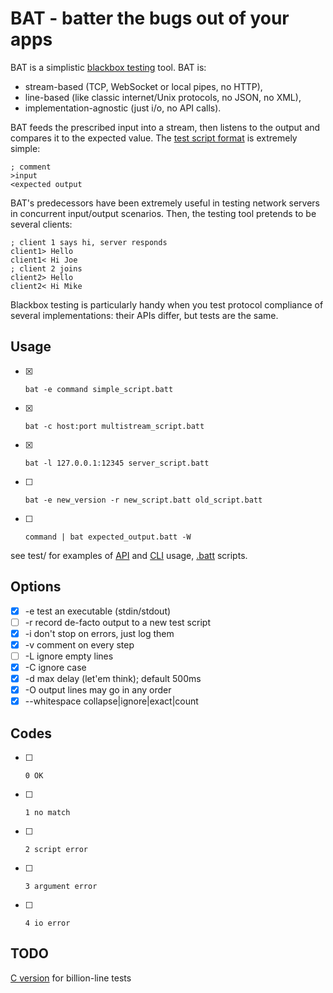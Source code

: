 # BAT - batter the bugs out of your apps

BAT is a simplistic [blackbox testing][bbt] tool. BAT is:

* stream-based (TCP, WebSocket or local pipes, no HTTP),
* line-based (like classic internet/Unix protocols, no JSON, no XML),
* implementation-agnostic (just i/o, no API calls).

BAT feeds the prescribed input into a stream, then listens to the
output and compares it to the expected value.
The [test script format](batt.md) is extremely simple:

    ; comment
    >input
    <expected output

BAT's predecessors have been extremely useful in testing network servers
in concurrent input/output scenarios. Then, the testing tool pretends to
be several clients:

    ; client 1 says hi, server responds
    client1> Hello
    client1< Hi Joe
    ; client 2 joins
    client2> Hello
    client2< Hi Mike

Blackbox testing is particularly handy when you test protocol compliance
of several implementations: their APIs differ, but tests are the same.

[bbt]: https://en.wikipedia.org/wiki/Black-box_testing

## Usage

- [x]     bat -e command simple_script.batt
- [x]     bat -c host:port multistream_script.batt
- [x]     bat -l 127.0.0.1:12345 server_script.batt
- [ ]     bat -e new_version -r new_script.batt old_script.batt
- [ ]     command | bat expected_output.batt -W

see test/ for examples of [API](test/00_parse_format.js) and
[CLI](test/cli-test.sh) usage, [.batt](test/bash.batt) scripts.

## Options

- [x] -e test an executable (stdin/stdout)
- [ ] -r record de-facto output to a new test script
- [x] -i don't stop on errors, just log them
- [x] -v comment on every step
- [ ] -L ignore empty lines
- [x] -C ignore case
- [x] -d max delay (let'em think); default 500ms
- [x] -O output lines may go in any order
- [x] --whitespace collapse|ignore|exact|count

## Codes

- [ ]     0 OK
- [ ]     1 no match
- [ ]     2 script error
- [ ]     3 argument error
- [ ]     4 io error


## TODO

[C version](https://github.com/gritzko/bat) for billion-line tests


